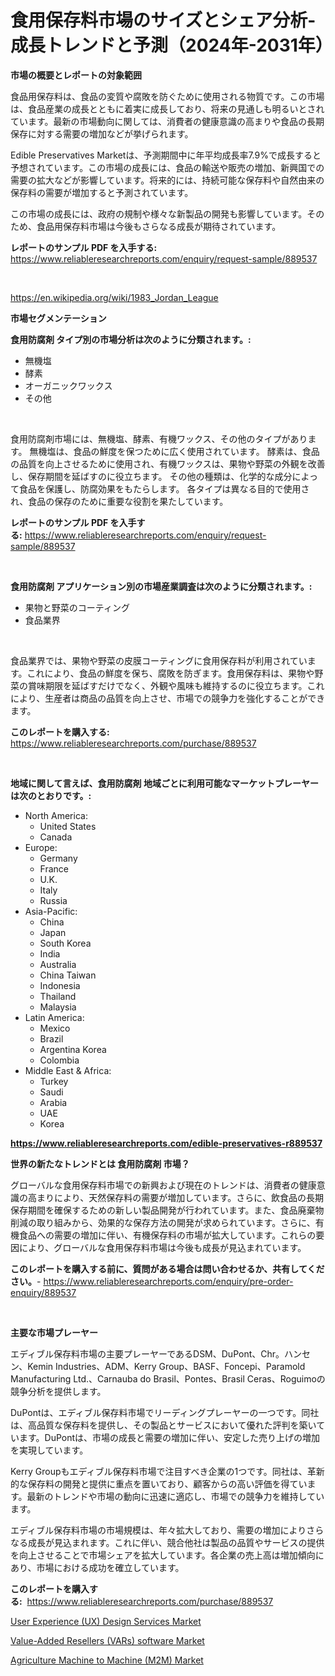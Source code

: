 <p><h1>食用保存料市場のサイズとシェア分析-成長トレンドと予測（2024年-2031年）</h1></p><p><strong>市場の概要とレポートの対象範囲</strong></p>
<p><p>食品用保存料は、食品の変質や腐敗を防ぐために使用される物質です。この市場は、食品産業の成長とともに着実に成長しており、将来の見通しも明るいとされています。最新の市場動向に関しては、消費者の健康意識の高まりや食品の長期保存に対する需要の増加などが挙げられます。</p><p>Edible Preservatives Marketは、予測期間中に年平均成長率7.9%で成長すると予想されています。この市場の成長には、食品の輸送や販売の増加、新興国での需要の拡大などが影響しています。将来的には、持続可能な保存料や自然由来の保存料の需要が増加すると予測されています。</p><p>この市場の成長には、政府の規制や様々な新製品の開発も影響しています。そのため、食品用保存料市場は今後もさらなる成長が期待されています。</p></p>
<p><strong>レポートのサンプル PDF を入手する:</strong> <a href="https://www.reliableresearchreports.com/enquiry/request-sample/889537">https://www.reliableresearchreports.com/enquiry/request-sample/889537</a></p>
<p>&nbsp;</p>
<p><a href="https://en.wikipedia.org/wiki/1983_Jordan_League">https://en.wikipedia.org/wiki/1983_Jordan_League</a></p>
<p><strong>市場セグメンテーション</strong></p>
<p><strong>食用防腐剤 タイプ別の市場分析は次のように分類されます。:</strong></p>
<p><ul><li>無機塩</li><li>酵素</li><li>オーガニックワックス</li><li>その他</li></ul></p>
<p>&nbsp;</p>
<p><p>食用防腐剤市場には、無機塩、酵素、有機ワックス、その他のタイプがあります。 無機塩は、食品の鮮度を保つために広く使用されています。 酵素は、食品の品質を向上させるために使用され、有機ワックスは、果物や野菜の外観を改善し、保存期間を延ばすのに役立ちます。 その他の種類は、化学的な成分によって食品を保護し、防腐効果をもたらします。 各タイプは異なる目的で使用され、食品の保存のために重要な役割を果たしています。</p></p>
<p><strong>レポートのサンプル PDF を入手する:</strong>&nbsp;<a href="https://www.reliableresearchreports.com/enquiry/request-sample/889537">https://www.reliableresearchreports.com/enquiry/request-sample/889537</a></p>
<p>&nbsp;</p>
<p><strong> 食用防腐剤 アプリケーション別の市場産業調査は次のように分類されます。:</strong></p>
<p><ul><li>果物と野菜のコーティング</li><li>食品業界</li></ul></p>
<p>&nbsp;</p>
<p><p>食品業界では、果物や野菜の皮膜コーティングに食用保存料が利用されています。これにより、食品の鮮度を保ち、腐敗を防ぎます。食用保存料は、果物や野菜の賞味期限を延ばすだけでなく、外観や風味も維持するのに役立ちます。これにより、生産者は商品の品質を向上させ、市場での競争力を強化することができます。</p></p>
<p><strong>このレポートを購入する:</strong>&nbsp; <a href="https://www.reliableresearchreports.com/purchase/889537">https://www.reliableresearchreports.com/purchase/889537</a></p>
<p>&nbsp;</p>
<p><strong>地域に関して言えば、食用防腐剤 地域ごとに利用可能なマーケットプレーヤーは次のとおりです。:</strong></p>
<p><ul>
    <li>
        North America:
        <ul>
            <li>United States</li>
            <li>Canada</li>
        </ul>
    </li>
    <li>
        Europe:
        <ul>
            <li>Germany</li>
            <li>France</li>
            <li>U.K.</li>
            <li>Italy</li>
            <li>Russia</li>
        </ul>
    </li>
    <li>
        Asia-Pacific:
        <ul>
            <li>China</li>
            <li>Japan</li>
            <li>South Korea</li>
            <li>India</li>
            <li>Australia</li>
            <li>China Taiwan</li>
            <li>Indonesia</li>
            <li>Thailand</li>
            <li>Malaysia</li>
        </ul>
    </li>
    <li>
        Latin America:
        <ul>
            <li>Mexico</li>
            <li>Brazil</li>
            <li>Argentina Korea</li>
            <li>Colombia</li>
        </ul>
    </li>
    <li>
        Middle East & Africa:
        <ul>
            <li>Turkey</li>
            <li>Saudi</li>
            <li>Arabia</li>
            <li>UAE</li>
            <li>Korea</li>
        </ul>
    </li>
    </ul></p>
<p><strong><a href="https://www.reliableresearchreports.com/edible-preservatives-r889537">https://www.reliableresearchreports.com/edible-preservatives-r889537</a></strong>&nbsp;</p>
<p><strong>世界の新たなトレンドとは 食用防腐剤 市場？</strong></p>
<p><p>グローバルな食用保存料市場での新興および現在のトレンドは、消費者の健康意識の高まりにより、天然保存料の需要が増加しています。さらに、飲食品の長期保存期間を確保するための新しい製品開発が行われています。また、食品廃棄物削減の取り組みから、効果的な保存方法の開発が求められています。さらに、有機食品への需要の増加に伴い、有機保存料の市場が拡大しています。これらの要因により、グローバルな食用保存料市場は今後も成長が見込まれています。</p></p>
<p><strong>このレポートを購入する前に、質問がある場合は問い合わせるか、共有してください。</strong>- <a href="https://www.reliableresearchreports.com/enquiry/pre-order-enquiry/889537">https://www.reliableresearchreports.com/enquiry/pre-order-enquiry/889537</a></p>
<p>&nbsp;</p>
<p><strong>主要な市場プレーヤー</strong></p>
<p><p>エディブル保存料市場の主要プレーヤーであるDSM、DuPont、Chr。ハンセン、Kemin Industries、ADM、Kerry Group、BASF、Foncepi、Paramold Manufacturing Ltd.、Carnauba do Brasil、Pontes、Brasil Ceras、Roguimoの競争分析を提供します。 </p><p>DuPontは、エディブル保存料市場でリーディングプレーヤーの一つです。同社は、高品質な保存料を提供し、その製品とサービスにおいて優れた評判を築いています。DuPontは、市場の成長と需要の増加に伴い、安定した売り上げの増加を実現しています。</p><p>Kerry Groupもエディブル保存料市場で注目すべき企業の1つです。同社は、革新的な保存料の開発と提供に重点を置いており、顧客からの高い評価を得ています。最新のトレンドや市場の動向に迅速に適応し、市場での競争力を維持しています。</p><p>エディブル保存料市場の市場規模は、年々拡大しており、需要の増加によりさらなる成長が見込まれます。これに伴い、競合他社は製品の品質やサービスの提供を向上させることで市場シェアを拡大しています。各企業の売上高は増加傾向にあり、市場における成功を確立しています。</p></p>
<p><strong>このレポートを購入する:</strong>&nbsp;&nbsp;<a href="https://www.reliableresearchreports.com/purchase/889537">https://www.reliableresearchreports.com/purchase/889537</a></p>
<p><p><a href="https://github.com/julyju69/Market-Research-Report-List-4/blob/main/user-experience-ux-design-services-market.md">User Experience (UX) Design Services Market</a></p><p><a href="https://github.com/nathandecarvalho/Market-Research-Report-List-4/blob/main/value-added-resellers-vars-software-market.md">Value-Added Resellers (VARs) software Market</a></p><p><a href="https://github.com/amapolalg/Market-Research-Report-List-1/blob/main/agriculture-machine-to-machine-m2m-market.md">Agriculture Machine to Machine (M2M) Market</a></p></p>